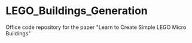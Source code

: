 # LEGO_Buildings_Generation
Office code repository for the paper "Learn to Create Simple LEGO Micro Buildings"

